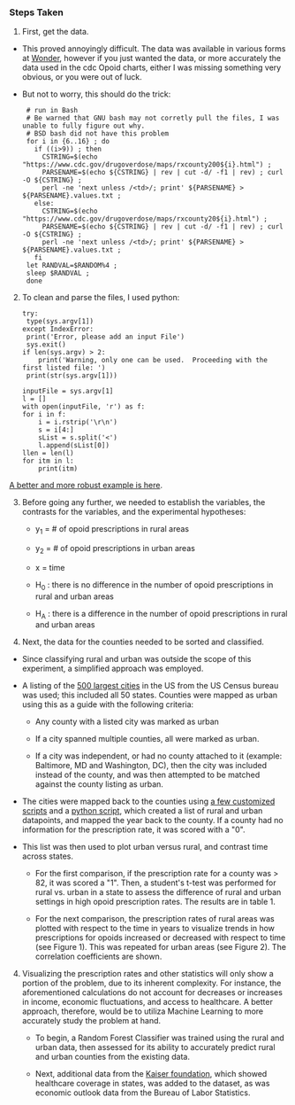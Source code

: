 ### Steps Taken

1) First, get the data.  

* This proved annoyingly difficult.  The data was available in various forms at [Wonder](https://wonder.cdc.gov), however if you just wanted the data, or more accurately the data used in the cdc Opoid charts, either I was missing something very obvious, or you were out of luck.

* But not to worry, this should do the trick:


       # run in Bash
       # Be warned that GNU bash may not corretly pull the files, I was unable to fully figure out why.  
       # BSD bash did not have this problem
       for i in {6..16} ; do
         if ((i>9)) ; then
           CSTRING=$(echo "https://www.cdc.gov/drugoverdose/maps/rxcounty200${i}.html") ;
           PARSENAME=$(echo ${CSTRING} | rev | cut -d/ -f1 | rev) ; curl -O ${CSTRING} ;
           perl -ne 'next unless /<td>/; print' ${PARSENAME} > ${PARSENAME}.values.txt ;
         else:
           CSTRING=$(echo "https://www.cdc.gov/drugoverdose/maps/rxcounty20${i}.html") ; 
           PARSENAME=$(echo ${CSTRING} | rev | cut -d/ -f1 | rev) ; curl -O ${CSTRING} ; 
           perl -ne 'next unless /<td>/; print' ${PARSENAME} > ${PARSENAME}.values.txt ;
         fi
       let RANDVAL=$RANDOM%4 ; 
       sleep $RANDVAL ; 
       done

2) To clean and parse the files, I used python:

       try:
	    type(sys.argv[1])
       except IndexError:
	    print('Error, please add an input File')
	    sys.exit()
       if len(sys.argv) > 2:
           print('Warning, only one can be used.  Proceeding with the first listed file: ')
	    print(str(sys.argv[1]))
           
       inputFile = sys.argv[1]
       l = []
       with open(inputFile, 'r') as f:
       for i in f:
           i = i.rstrip('\r\n')
           s = i[4:]
           sList = s.split('<')
           l.append(sList[0])
       llen = len(l)
       for itm in l:
           print(itm)
 

  [A better and more robust example is here](https://github.com/disulfidebond/cdcVisualization_opoid/blob/master/cleanCDCdata.py).

3) Before going any further, we needed to establish the variables, the contrasts for the variables, and the experimental hypotheses:

    * y<sub>1</sub> = # of opoid prescriptions in rural areas
    
    * y<sub>2</sub> = # of opoid prescriptions in urban areas
    
    * x = time
    
    * H<sub>0</sub> : there is no difference in the number of opoid prescriptions in rural and urban areas    
    
    * H<sub>A</sub> : there is a difference in the number of opoid prescriptions in rural and urban areas
    
4) Next, the data for the counties needed to be sorted and classified.

  * Since classifying rural and urban was outside the scope of this experiment, a simplified approach was employed.
  
  * A listing of the [500 largest cities](https://www.cdc.gov/500cities/pdf/500-cities-listed-by-state.pdf) in the US from the US Census bureau was used; this included all 50 states.  Counties were mapped as urban using this as a guide with the following criteria: 
    
    
    * Any county with a listed city was marked as urban
    
    * If a city spanned multiple counties, all were marked as urban.
    
    * If a city was independent, or had no county attached to it (example: Baltimore, MD and Washington, DC), then the city was included instead of the county, and was then attempted to be matched against the county listing as urban.
  
  * The cities were mapped back to the counties using [a few customized scripts](https://github.com/disulfidebond/cdcVisualization_opoid/blob/master/a_few_customized_scripts.txt) and a [python script](https://github.com/disulfidebond/cdcVisualization_opoid/blob/master/createParsedList.py), which created a list of rural and urban datapoints, and mapped the year back to the county.  If a county had no information for the prescription rate, it was scored with a "0".
    
  * This list was then used to plot urban versus rural, and contrast time across states.
  
    * For the first comparison, if the prescription rate for a county was > 82, it was scored a "1".  Then, a student's t-test was performed for rural vs. urban in a state to assess the difference of rural and urban settings in high opoid prescription rates.  The results are in table 1.
    
    * For the next comparison, the prescription rates of rural areas was plotted with respect to the time in years to visualize trends in how prescriptions for opoids increased or decreased with respect to time (see Figure 1).  This was repeated for urban areas (see Figure 2).  The correlation coefficients are shown.
    
4) Visualizing the prescription rates and other statistics will only show a portion of the problem, due to its inherent complexity.  For instance, the aforementioned calculations do not account for decreases or increases in income, economic fluctuations, and access to healthcare.  A better approach, therefore, would be to utiliza Machine Learning to more accurately study the problem at hand.

    * To begin, a Random Forest Classifier was trained using the rural and urban data, then assessed for its ability to accurately predict rural and urban counties from the existing data.
    
    * Next, additional data from the [Kaiser foundation](https://www.kff.org/other/state-indicator/total-population/?currentTimeframe=0&sortModel=%7B%22colId%22:%22Location%22,%22sort%22:%22asc%22%7D), which showed healthcare coverage in states, was added to the dataset, as was economic outlook data from the Bureau of Labor Statistics.
    
    
 
  
    
    
    
